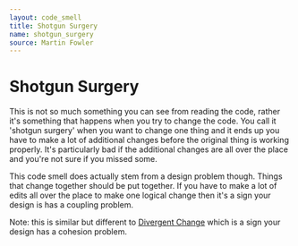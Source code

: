 ```yaml
---
layout: code_smell
title: Shotgun Surgery
name: shotgun_surgery
source: Martin Fowler
---
```


# Shotgun Surgery
This is not so much something you can see from reading the code, rather it's something that happens when you try to change the code. You call it 'shotgun surgery' when you want to change one thing and it ends up you have to make a lot of additional changes before the original thing is working properly. It's particularly bad if the additional changes are all over the place and you're not sure if you missed some.

This code smell does actually stem from a design problem though. Things that change together should be put together. If you have to make a lot of edits all over the place to make one logical change then it's a sign your design is has a coupling problem.

Note: this is similar but different to [Divergent Change](divergent_change.html) which is a sign your design has a cohesion problem.
